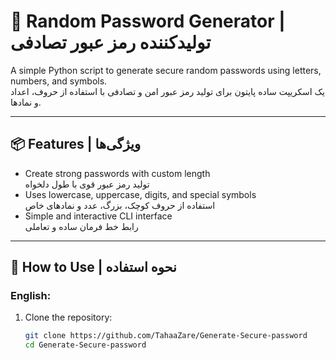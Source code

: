# 🔐 Random Password Generator | تولیدکننده رمز عبور تصادفی

A simple Python script to generate secure random passwords using letters, numbers, and symbols.  
یک اسکریپت ساده پایتون برای تولید رمز عبور امن و تصادفی با استفاده از حروف، اعداد و نمادها.

---

## 📦 Features | ویژگی‌ها

- Create strong passwords with custom length  
  تولید رمز عبور قوی با طول دلخواه  
- Uses lowercase, uppercase, digits, and special symbols  
  استفاده از حروف کوچک، بزرگ، عدد و نمادهای خاص  
- Simple and interactive CLI interface  
  رابط خط فرمان ساده و تعاملی  

---

## 🚀 How to Use | نحوه استفاده

### English:
1. Clone the repository:
   ```bash
   git clone https://github.com/TahaaZare/Generate-Secure-password
   cd Generate-Secure-password
